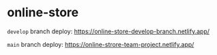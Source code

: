 # online-store

```develop``` branch deploy: https://online-store-develop-branch.netlify.app/

```main``` branch deploy: https://online-strore-team-project.netlify.app/
